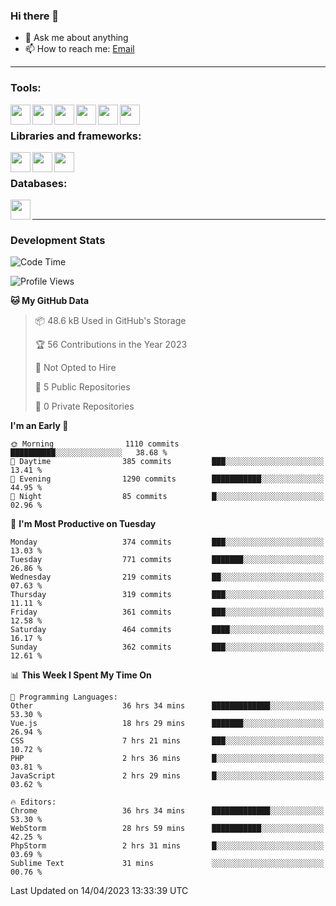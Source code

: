 ### Hi there 👋

- 💬 Ask me about anything
- 📫 How to reach me: [Email]

---

### Tools:
<img align='left' height="32" width="32" src="https://cdn.jsdelivr.net/npm/simple-icons@4.8.0/icons/phpstorm.svg" />
<img align='left' height="32" width="32" src="https://cdn.jsdelivr.net/npm/simple-icons@4.8.0/icons/webstorm.svg" />
<img align='left' height="32" width="32" src="https://cdn.jsdelivr.net/npm/simple-icons@4.8.0/icons/visualstudiocode.svg" />
<img align='left' height="32" width="32" src="https://cdn.jsdelivr.net/npm/simple-icons@4.8.0/icons/sublimetext.svg" />
<img align='left' height="32" width="32" src="https://cdn.jsdelivr.net/npm/simple-icons@4.8.0/icons/laragon.svg" />
<img align='left' height="32" width="32" src="https://cdn.jsdelivr.net/npm/simple-icons@4.8.0/icons/docker.svg" />
<br>

### Libraries and frameworks:
<img align='left' height="32" width="32" src="https://cdn.jsdelivr.net/npm/simple-icons@4.8.0/icons/laravel.svg" />
<img align='left' height="32" width="32" src="https://cdn.jsdelivr.net/npm/simple-icons@4.8.0/icons/vue-dot-js.svg" />
<img align='left' height="32" width="32" src="https://cdn.jsdelivr.net/npm/simple-icons@4.8.0/icons/jquery.svg" />
<br>

### Databases:
<img align='left' height="32" width="32" src="https://cdn.jsdelivr.net/npm/simple-icons@4.8.0/icons/mysql.svg" />
<br>

---
### Development Stats
<!--START_SECTION:waka-->
![Code Time](http://img.shields.io/badge/Code%20Time-1%2C367%20hrs%2019%20mins-blue)

![Profile Views](http://img.shields.io/badge/Profile%20Views-0-blue)

**🐱 My GitHub Data** 

> 📦 48.6 kB Used in GitHub's Storage 
 > 
> 🏆 56 Contributions in the Year 2023
 > 
> 🚫 Not Opted to Hire
 > 
> 📜 5 Public Repositories 
 > 
> 🔑 0 Private Repositories 
 > 
**I'm an Early 🐤** 

```text
🌞 Morning                1110 commits        ██████████░░░░░░░░░░░░░░░   38.68 % 
🌆 Daytime                385 commits         ███░░░░░░░░░░░░░░░░░░░░░░   13.41 % 
🌃 Evening                1290 commits        ███████████░░░░░░░░░░░░░░   44.95 % 
🌙 Night                  85 commits          █░░░░░░░░░░░░░░░░░░░░░░░░   02.96 % 
```
📅 **I'm Most Productive on Tuesday** 

```text
Monday                   374 commits         ███░░░░░░░░░░░░░░░░░░░░░░   13.03 % 
Tuesday                  771 commits         ███████░░░░░░░░░░░░░░░░░░   26.86 % 
Wednesday                219 commits         ██░░░░░░░░░░░░░░░░░░░░░░░   07.63 % 
Thursday                 319 commits         ███░░░░░░░░░░░░░░░░░░░░░░   11.11 % 
Friday                   361 commits         ███░░░░░░░░░░░░░░░░░░░░░░   12.58 % 
Saturday                 464 commits         ████░░░░░░░░░░░░░░░░░░░░░   16.17 % 
Sunday                   362 commits         ███░░░░░░░░░░░░░░░░░░░░░░   12.61 % 
```


📊 **This Week I Spent My Time On** 

```text
💬 Programming Languages: 
Other                    36 hrs 34 mins      █████████████░░░░░░░░░░░░   53.30 % 
Vue.js                   18 hrs 29 mins      ███████░░░░░░░░░░░░░░░░░░   26.94 % 
CSS                      7 hrs 21 mins       ███░░░░░░░░░░░░░░░░░░░░░░   10.72 % 
PHP                      2 hrs 36 mins       █░░░░░░░░░░░░░░░░░░░░░░░░   03.81 % 
JavaScript               2 hrs 29 mins       █░░░░░░░░░░░░░░░░░░░░░░░░   03.62 % 

🔥 Editors: 
Chrome                   36 hrs 34 mins      █████████████░░░░░░░░░░░░   53.30 % 
WebStorm                 28 hrs 59 mins      ███████████░░░░░░░░░░░░░░   42.25 % 
PhpStorm                 2 hrs 31 mins       █░░░░░░░░░░░░░░░░░░░░░░░░   03.69 % 
Sublime Text             31 mins             ░░░░░░░░░░░░░░░░░░░░░░░░░   00.76 % 
```


 Last Updated on 14/04/2023 13:33:39 UTC
<!--END_SECTION:waka-->

[huyviet]: https://huyviet.vn/
[EMAIl]: https://mail.google.com/mail/u/0/?fs=1&tf=cm&source=mailto&to=huynguyenviet0110@gmail.com
